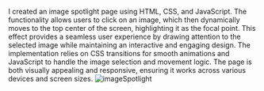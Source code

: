 I created an image spotlight page using HTML, CSS, and JavaScript. The functionality allows users to click on an image, which then dynamically moves to the top center of the screen, highlighting it as the focal point. This effect provides a seamless user experience by drawing attention to the selected image while maintaining an interactive and engaging design. The implementation relies on CSS transitions for smooth animations and JavaScript to handle the image selection and movement logic. The page is both visually appealing and responsive, ensuring it works across various devices and screen sizes.
![imageSpotlight](https://github.com/user-attachments/assets/2fbd0f72-af0e-4ed5-bc84-578305f534ff)
